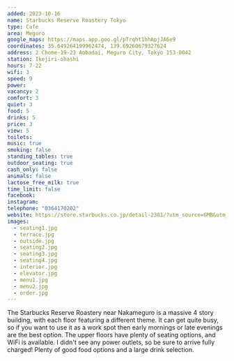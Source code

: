 ```yaml
---
added: 2023-10-16
name: Starbucks Reserve Roastery Tokyo
type: Cafe
area: Meguro
google_maps: https://maps.app.goo.gl/pTrqht1hhApjJA6e9
coordinates: 35.649264199962474, 139.69260679327624
address: 2 Chome-19-23 Aobadai, Meguro City, Tokyo 153-0042
station: Ikejiri-ohashi
hours: 7-22
wifi: 3
speed: 9
power: 
vacancy: 2
comfort: 3
quiet: 3
food: 5
drinks: 5
price: 3
view: 5
toilets: 
music: true
smoking: false
standing_tables: true
outdoor_seating: true
cash_only: false
animals: false
lactose_free_milk: true
time_limit: false
facebook: 
instagram: 
telephone: "0364170202"
website: https://store.starbucks.co.jp/detail-2381/?utm_source=GMB&utm_medium=organic&utm_campaign=store&utm_content=2381
images:
  - seating1.jpg
  - terrace.jpg
  - outside.jpg
  - seating2.jpg
  - seating3.jpg
  - seating4.jpg
  - interior.jpg
  - elevator.jpg
  - menu1.jpg
  - menu2.jpg
  - order.jpg
---
```


The Starbucks Reserve Roastery near Nakameguro is a massive 4 story building, with each floor featuring a different theme. It can get quite busy, so if you want to use it as a work spot then early mornings or late evenings are the best option. The upper floors have plenty of seating options, and WiFi is available. I didn't see any power outlets, so be sure to arrive fully charged! Plenty of good food options and a large drink selection.
